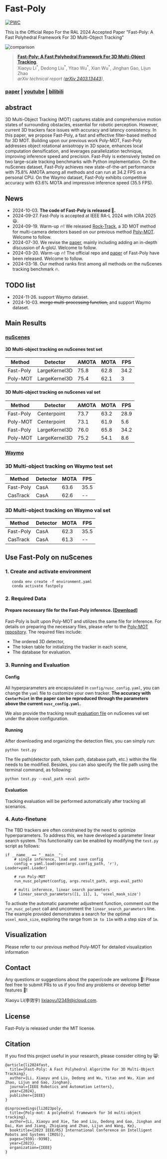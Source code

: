 # Fast-Poly
[![PWC](https://img.shields.io/endpoint.svg?url=https://paperswithcode.com/badge/fast-poly-a-fast-polyhedral-framework-for-3d/3d-multi-object-tracking-on-nuscenes)](https://paperswithcode.com/sota/3d-multi-object-tracking-on-nuscenes?p=fast-poly-a-fast-polyhedral-framework-for-3d)

This is the Official Repo For the RAL 2024 Accepted Paper "Fast-Poly: A Fast Polyhedral Framework For 3D Multi-Object Tracking"

![comparison](docs/comparison.jpg)

> [**Fast-Poly: A Fast Polyhedral Framework For 3D Multi-Object Tracking**](https://arxiv.org/abs/2403.13443),  
> Xiaoyu Li<sup>\*</sup>, Dedong Liu<sup>\*</sup>, Yitao Wu<sup>\*</sup>, Xian Wu<sup>\*</sup>, Jinghan Gao, Lijun Zhao         
> *arXiv technical report ([arXiv 2403.13443](https://arxiv.org/abs/2403.13443))*,  

### [paper](https://arxiv.org/abs/2403.13443) | [youtube](https://www.youtube.com/watch?v=nFmeL_PjOyA&ab_channel=LIXIAOYU) | [bilibili](https://www.bilibili.com/video/BV1iz421Z7qj/?vd_source=b170cf0cb90cd4c536ec11f67c9f6522)

## abstract

3D Multi-Object Tracking (MOT) captures stable and comprehensive motion states of surrounding obstacles, essential for robotic perception. 
However, current 3D trackers face issues with accuracy and latency consistency. 
In this paper, we propose Fast-Poly, a fast and effective filter-based method for 3D MOT.
Building upon our previous work Poly-MOT, Fast-Poly addresses object rotational anisotropy in 3D space, enhances local computation densification, and leverages parallelization technique, improving inference speed and precision.
Fast-Poly is extensively tested on two large-scale tracking benchmarks with Python implementation.
On the nuScenes dataset, Fast-Poly achieves new state-of-the-art performance with 75.8\% AMOTA among all methods and can run at 34.2 FPS on a personal CPU.
On the Waymo dataset, Fast-Poly exhibits competitive accuracy with 63.6\% MOTA and impressive inference speed (35.5 FPS).


## News

- 2024-10-03. **The code of Fast-Poly is released :rocket:.**
- 2024-09-27. Fast-Poly is accepted at IEEE RA-L 2024 with ICRA 2025 :smiley:.
- 2024-09-19. Warm-up 🔥! We released [Rock-Track](https://arxiv.org/pdf/2409.11749), a 3D MOT method for multi-camera detectors based on our previous method [Poly-MOT](https://github.com/lixiaoyu2000/Poly-MOT). Welcome to follow.
- 2024-07-30. We revise the [paper](https://arxiv.org/abs/2403.13443), mainly including adding an in-depth discussion of A-gIoU. Welcome to follow.
- 2024-03-20. Warm-up :fire:! The official repo and [paper](https://arxiv.org/abs/2403.13443) of Fast-Poly have been released. Welcome to follow.
- 2024-03-18. Our method ranks first among all methods on the nuScenes tracking benchmark :fire:.


## TODO list

- 2024-11-26. support Waymo dataset.
- 2024-10-03. ~~merge multi-processing function,~~ and support Waymo dataset.

## Main Results

### [nuScenes](https://www.nuscenes.org/tracking?externalData=all&mapData=all&modalities=Any)

#### 3D Multi-object tracking on nuScenes test set

 Method       | Detector      | AMOTA    | MOTA     | FPS      |   
--------------|---------------|----------|----------|----------|
 Fast-Poly    | LargeKernel3D | 75.8     | 62.8     | 34.2     |
 Poly-MOT     | LargeKernel3D | 75.4     | 62.1     | 3        |         
 
#### 3D Multi-object tracking on nuScenes val set

 Method        | Detector        | AMOTA    | MOTA     | FPS      |   
---------------|-----------------|----------|----------|----------|
 Fast-Poly     | Centerpoint     | 73.7     | 63.2     | 28.9     |  
 Poly-MOT      | Centerpoint     | 73.1     | 61.9     | 5.6      |  
 Fast-Poly     | LargeKernel3D   | 76.0     | 65.8     | 34.2     |  
 Poly-MOT      | LargeKernel3D   | 75.2     | 54.1     | 8.6      |

### [Waymo](https://waymo.com/open/challenges/2020/3d-tracking/)

### 3D Multi-object tracking on Waymo test set

 Method        | Detector        | MOTA     | FPS      |  
---------------|-----------------|----------|----------|
 Fast-Poly     | CasA            | 63.6     | 35.5     |  
 CasTrack      | CasA            | 62.6     | --       |

### 3D Multi-object tracking on Waymo val set

 Method        | Detector        | MOTA     | FPS      |   
---------------|-----------------|----------|----------|
 Fast-Poly     | CasA            | 62.3     | 35.5     |  
 CasTrack      | CasA            | 61.3     | --       |

## Use Fast-Poly on nuScenes

### 1. Create and activate environment
```
   conda env create -f environment.yaml  
   conda activate fastpoly
```

### 2. Required Data

#### Prepare necessary file for the Fast-Poly inference. [[Download](https://drive.google.com/drive/folders/1NVYs1CRqulES-Vr6oSoD3YxlkrszKuz8?usp=sharing)]

Fast-Poly is built upon Poly-MOT and utilizes the same file for inference. For details on preparing the necessary files, please refer to the [Poly-MOT repository](https://github.com/lixiaoyu2000/Poly-MOT/tree/main). The required files include:
- The ordered 3D detector,
- The token table for initializing the tracker in each scene,
- The database for evaluation.

### 3. Running and Evaluation

#### Config
All hyperparameters are encapsulated in `config/nusc_config.yaml`, you can change the `yaml` file to customize your own tracker.
**The accuracy with `CenterPoint` in the paper can be reproduced through the parameters above the current `nusc_config.yaml`.**

We also provide the tracking result [evaluation file](https://drive.google.com/drive/folders/1NVYs1CRqulES-Vr6oSoD3YxlkrszKuz8) on nuScenes val set under the above configuration.


#### Running
After downloading and organizing the detection files, you can simply run:
```
python test.py
```
The file path(detector path, token path, database path, etc.) within the file needs to be modified. 
Besides, you can also specify the file path using the terminal command, as following:
```
python test.py --eval_path <eval path>
```

#### Evaluation
Tracking evaluation will be performed automatically after tracking all scenarios.


### 4. Auto-finetune
The TBD trackers are often constrained by the need to optimize hyperparameters. 
To address this, we have developed a parameter linear search system. 
This functionality can be enabled by modifying the `test.py` script as follows:

```
if __name__ == "__main__":
    # single inference, load and save config
    config = yaml.load(open(args.config_path, 'r'), Loader=yaml.Loader)

    # run Poly-MOT
    run_nusc_polymot(config, args.result_path, args.eval_path)

    # multi inference, linear search parameters
    # linear_search_parameters([1, 11], 1, 'voxel_mask_size')
```

To activate the automatic parameter adjustment function, comment out the `run_nusc_polymot` call 
and uncomment the `linear_search_parameters` line. 
The example provided demonstrates a search for the optimal `voxel_mask_size`, 
exploring the range from `1m to 11m` with a step size of `1m`.


## Visualization
Please refer to our previous method Pol[](https://github.com/lixiaoyu2000/Poly-MOT/tree/main?tab=readme-ov-file#visualization)y-MOT for detailed visualization information

## Contact

Any questions or suggestions about the paper/code are welcome :open_hands:! 
Please feel free to submit PRs to us if you find any problems or develop better features :raised_hands:!

Xiaoyu Li(李效宇) lixiaoyu12349@icloud.com.

## License

Fast-Poly is released under the MIT license.

## Citation
If you find this project useful in your research, please consider citing by :smile_cat::
```
@article{li2024fast,
  title={Fast-Poly: A Fast Polyhedral Algorithm For 3D Multi-Object Tracking},
  author={Li, Xiaoyu and Liu, Dedong and Wu, Yitao and Wu, Xian and Zhao, Lijun and Gao, Jinghan},
  journal={IEEE Robotics and Automation Letters},
  year={2024},
  publisher={IEEE}
}
```
```
@inproceedings{li2023poly,
  title={Poly-mot: A polyhedral framework for 3d multi-object tracking},
  author={Li, Xiaoyu and Xie, Tao and Liu, Dedong and Gao, Jinghan and Dai, Kun and Jiang, Zhiqiang and Zhao, Lijun and Wang, Ke},
  booktitle={2023 IEEE/RSJ International Conference on Intelligent Robots and Systems (IROS)},
  pages={9391--9398},
  year={2023},
  organization={IEEE}
}
```
